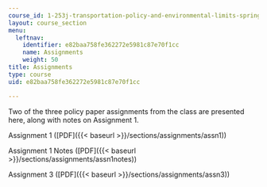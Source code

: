 ```yaml
---
course_id: 1-253j-transportation-policy-and-environmental-limits-spring-2004
layout: course_section
menu:
  leftnav:
    identifier: e82baa758fe362272e5981c87e70f1cc
    name: Assignments
    weight: 50
title: Assignments
type: course
uid: e82baa758fe362272e5981c87e70f1cc

---
```


Two of the three policy paper assignments from the class are presented here, along with notes on Assignment 1.

Assignment 1 ([PDF]({{< baseurl >}}/sections/assignments/assn1))

Assignment 1 Notes ([PDF]({{< baseurl >}}/sections/assignments/assn1notes))

Assignment 3 ([PDF]({{< baseurl >}}/sections/assignments/assn3))